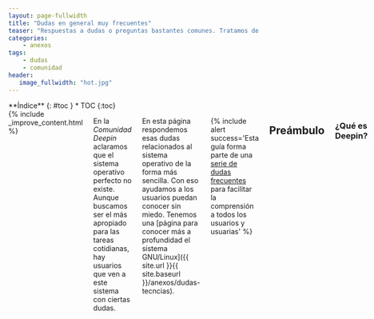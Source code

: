 ```yaml
---
layout: page-fullwidth
title: "Dudas en general muy frecuentes"
teaser: "Respuestas a dudas o preguntas bastantes comunes. Tratamos de hacer lo más breve posible y comentar lo más importante..."
categories:
    - anexos
tags:
    - dudas
    - comunidad
header:
   image_fullwidth: "hot.jpg"
---
```

<div class="row">
<div class="medium-4 medium-push-8 columns" markdown="1">
<div class="panel radius" markdown="1">
**Índice**
{: #toc }
*  TOC
{:toc}
</div>
</div><!-- /.medium-4.columns -->

<div class="medium-8 medium-pull-4 columns" markdown="1">
{% include _improve_content.html %}

En la *Comunidad Deepin* aclaramos que el sistema operativo  perfecto no existe. Aunque buscamos ser el más apropiado para las tareas cotidianas, hay usuarios que ven a este sistema con ciertas dudas.

En esta página respondemos esas dudas relacionados al sistema operativo de la forma más sencilla. Con eso ayudamos a los usuarios puedan conocer sin miedo. Tenemos una [página para conocer más a profundidad el sistema GNU/Linux]({{ site.url }}{{ site.baseurl }}/anexos/dudas-tecncias).

{% include alert success='Esta guía forma parte de una <a href="/dudas">serie de dudas frecuentes</a> para facilitar la comprensión a todos los usuarios y usuarias' %}

## Preámbulo
### ¿Qué es Deepin?
Deepin (pronunciado al español como "dipin") es un nombre relacionado con "profundidad". Es un sistema operativo desarrollado con tecnología Linux para que puedas usar en el escritorio con la elegancia, facilidad y familiaridad que se caracteriza.

<small markdown="1">[Ir al índice](#toc)</small>
{: .text-right }

### ¿Qué ofrece Deepin?
Ser elegante y productivo para los usuarios domésticos, [académicos y desarrolladores]({{ site.url }}{{ site.baseurl }}/anexos/appsprofesion/).

Tenemos un [catálogo de aplicaciones]({{ site.url }}{{ site.baseurl }}/apps/) para varias tareas, un centro de control unificado, posibilidad de personalizar y mejoras constantes para que disfrutes desde su instalación.

<small markdown="1">[Ir al índice](#toc)</small>
{: .text-right }

### ¿Quién desarrolla Deepin?
La empresa Wuhan Deepin Technology, fundada en 2011. Está ubicada en Wuhan, China.

<div class="flex-video">
        <iframe width="1280" height="720" src="//www.youtube.com/embed/WYqsmZU6i0M" frameborder="0" allowfullscreen></iframe>
</div>

Fuente: [Deepin.org](https://web.archive.org/web/20170703084027/https://www.deepin.org/en/aboutus/)

<small markdown="1">[Ir al índice](#toc)</small>
{: .text-right }

### ¿Quién finanza Deepin?

Deepin es financiada por la misma empresa en convenio con otras empresas de China y el mundo.

Fuente: [Diolinux](https://web.archive.org/web/20170820073830/http://www.diolinux.com.br/2017/06/entrevistamos-hualet-wang-linux-deepin.html)

<small markdown="1">[Ir al índice](#toc)</small>
{: .text-right }

### ¿Cómo avanza Deepin?
Deepin usa el lema "We are Change" para representar que hacemos el cambio.

Tenemos medios social para que cualquier usuario(a) pueda comunicar y estar al tanto con los <a href="{{ site.url }}{{ site.baseurl }}/novedades">avances</a>. No olvides que los desarrolladores también son humanos y tienen momentos de esparcimiento.

<small markdown="1">[Ir al índice](#toc)</small>
{: .text-right }

### ¿Puedo distribuir el software de Deepin? ¿Puedo modificarlo?
Sí, tanto el sistema operativo como las aplicaciones originales están mayormente licenciados bajo GPL. Visita [la página Código fuente]({{ site.url }}{{ site.baseurl }}/source/).

Sin embargo, no ***aplica para aplicaciones de terceros y marcas registradas***. Lo explicamos mejor en [la página de dudas sobre Software libre]({{ site.url }}{{ site.baseurl }}/anexos/dudas-softlibre/).

<small markdown="1">[Ir al índice](#toc)</small>
{: .text-right }

## Antes y durante la instalación
### ¿Cuáles son los requisitos de Deepin?
Acorde a la [página de Instalación]({{ site.url }}{{ site.baseurl }}/instalacion), el equipo debe tener más de 2 GB de RAM, 10 GB de espacio libre y una arquitectura de 64 bits. La versión de 32 bits estuvo disponible hasta 15.3.

<small markdown="1">[Ir al índice](#toc)</small>
{: .text-right }

### ¿Debo leer el manual de usuario para Deepin?
Poco. Tanto así, que [las aplicaciones originales](https://www.deepin.org/en/original/) buscan simplificar la experiencia.

Cada aplicación de Deepin tiene un manual que se accede al pulsar la tecla F1 o el menú correspondiente. En la versión 15.4, el manual está inglés.

<small markdown="1">[Ir al índice](#toc)</small>
{: .text-right }

### ¿Cómo consigo una copia de Deepin?
Visita [la página de descargas]({{ site.url }}{{ site.baseurl }}/download). Si tienes problemas al descargar del sitio oficial, intenta con [uno de sus espejos]({{ site.url }}{{ site.baseurl }}/tips/mirrorcd)

<small markdown="1">[Ir al índice](#toc)</small>
{: .text-right }

### ¿Es necesario conseguir la clave para desbloquear Deepin?
No, porque es en esencia [software libre]({{ site.url }}{{ site.baseurl }}/anexos/dudas-softlibre).

<small markdown="1">[Ir al índice](#toc)</small>
{: .text-right }

### ¿Puedo tener Deepin y Windows en mi PC?
Sí, siempre que tu PC lo permita. Revisa [algunas recomendaciones]({{ site.url }}/manual/dual-boot/).

<small markdown="1">[Ir al índice](#toc)</small>
{: .text-right }

### ¿Deepin tiene códecs para música y vídeo integrados?
Sí en Deepin Video y Deepin Music. No hace falta instalar códecs para ver o escuchar multimedia. Si no te resulta, prueba [VLC]({{ site.url }}{{ site.baseurl }}/apps/vlc).

<small markdown="1">[Ir al índice](#toc)</small>
{: .text-right }

## Después de la instalación
### ¿Dónde busco las aplicaciones?
Además del escritorio, tienes un [panel]({{ site.url }}{{ site.baseurl }}/manual/panel) para anclar las aplicaciones que más usas. El resto de las aplicaciones lo encontrarás en el icono "Mostrar aplicaciones".

Si te parece poco personalizar el panel, puedes instalar Cairo Dock.

### ¿Como configurar a mi equipo de bajos recursos?
Esa pregunta es común en equipos con poca memoria RAM y un procesador de bajo consumo (como un Intel Celeron).

Desde el [Centro de control]({{ site.url }}{{ site.baseurl }}/manual/centro-control/), desactiva los "Efectos de ventana". En el lanzador desmarca las aplicaciones que llevan el icono con "Quitar al inicio". De paso, puedes reemplazar el navegador web por otro más ligero desde la Deepin Store.

<small markdown="1">[Ir al índice](#toc)</small>
{: .text-right }

### ¿Dónde está Mis documentos?
Desde el [gestor de archivos]({{ site.url }}{{ site.baseurl }}/apps/filemanager), también llamado explorador, tendrás un panel con la "Carpeta personal" y sus correspondientes subcarpetas: Imágenes, vídeos, descargas...

La ubicación de la carpeta dependerá de cómo lo has formateado, [tal como podrás apreciar en el manual]({{ site.url }}{{ site.baseurl }}/manual/formatear).

<small markdown="1">[Ir al índice](#toc)</small>
{: .text-right }

### ¿Qué hacer cuando la conexión está lenta?
Revisa la conexión a Internet. Si tienes un problema con el dispositivo Wifi tenemos [una página de ayuda]({{ site.url }}{{ site.baseurl }}/tips/wififix/). Si no corrige el fallo, revisa [Dudas sobre los controladores]({{ site.url }}{{ site.baseurl }}/anexos/dudas-drivers/).

En caso que la descarga de Deepin Store o las actualizaciones del Centro de control son muy lentas, hay varios repositorios espejos para conseguir los componentes en poco tiempo. Visita [esta página del manual]({{ site.url }}{{ site.baseurl }}/manual/espejos/).

<small markdown="1">[Ir al índice](#toc)</small>
{: .text-right }

### ¿Cómo reporto un problema en Deepin?
Tenemos [Deepin Feedback]({{ site.url }}{{ site.baseurl }}/actividades/feedback) (también llamado Comentarios de Deepin) para que envies tus reportes y otra información de interés para que los desarrolladores corrijan los errores.

<small markdown="1">[Ir al índice](#toc)</small>
{: .text-right }

## Aplicaciones
### ¿Qué aplicaciones puedo usar en Deepin?
Muchas. [Tenemos un catálogo para todos los gustos]({{ site.url }}{{ site.baseurl }}/guiapps).

<small markdown="1">[Ir al índice](#toc)</small>
{: .text-right }

### ¿Puedo instalar aplicaciones de desarrollo que no está en Deepin Store?
{% include alert alert='Por favor, revisa esta respuesta antes de instalar aplicaciones de terceros en Deepin. Algunas aplicaciones podrían inteferir el funcionamiento del sistema.' %}

Depende. Si quieres tener la aplicación actualizada prueba [Synaptic]({{ site.url }}{{ site.baseurl }}/apps/synaptic/) e instalando los paquetes que necesites desde sus repositorios.

También puedes instalar desde sitios web. Antes de proceder a ese método, comprueba el [tipo de instalación]({{ site.url }}{{ site.baseurl }}/manual/instalar-apps/) o sigue leyendo. Para más detalles consulta '¿Por qué existe "conflicto de dependencias"?' en [Dudas de aplicaciones]({{ site.url }}/anexos/dudas-aplicaciones/#conflicto).

### ¿Puedo ejecutar aplicaciones para otros sistemas operativos?
Lo intentaremos. Recopilamos las aplicaciones más usadas en [esta sección]({{ site.url }}/anexos/dudas-aplicaciones/).

<small markdown="1">[Ir al índice](#toc)</small>
{: .text-right }

### ¿Deepin necesita un antivirus? ¿Respeta tu privacidad?
Si actualizas el sistema operativo, no lo necesitas. Al ser de [código abierto]({{ site.url }}{{ site.baseurl }}/source/), respeta tu privacidad. Si tienes dudas puedes comprobar el código fuente por tu cuenta.

Sin embargo, usamos plugins para facilitar el uso con los servicios de la nube. Por ejemplo: reconocer la letra de la canción gracias a Netease, comprobar actualizaciones, enviar el registro de error al Feedback de Deepin, etcétera.

La mayoría de paquetes incluídos en Deepin son elaboradas junto a la comunidad de Debian. Visita [Dudas técnicas]({{ site.url }}{{ site.baseurl }}/anexo/dudas-tecnicas/). Pero, el resto de aplicaciones preinstaladas, en convenio con otras empresas, aplican otras condiciones de uso.

Fuente: [Distros da China - Deepin espiona usuários?](https://www.youtube.com/watch?v=utW1J4hEJhI), [Deepin.org](https://web.archive.org/web/20170703051201/https://www.deepin.org/cooperative/netease-cloud-music/)

<small markdown="1">[Ir al índice](#toc)</small>
{: .text-right }

### ¿Para qué me sirve la "Terminal"?
La terminal (o "consola") viene incluida para cualquier situación. No consume recursos, basta escribir el shell y el comando. Si quieres conocer un poco más, [visita las Dudas sobre la terminal]({{ site.url }}{{ site.baseurl }}/tips/mirror/)

<small markdown="1">[Ir al índice](#toc)</small>
{: .text-right }

## Mantenimiento y correcciones
### El dispositivo o periférico no funciona, ¿qué puedo hacer?
{% include alert info='Palabras clave: Wifi, driver, tarjeta de vídeo, impresora, monitor' %}
Tenemos un listado de soluciones en [Dudas sobre los controladores]({{ site.url }}{{ site.baseurl }}/anexos/dudas-drivers/).

<small markdown="1">[Ir al índice](#toc)</small>
{: .text-right }

### ¿Cuál es el ciclo de actualizaciones de Deepin?
{% include alert info='Si has venido a saber que fecha y que novedades se lanzarán ahí, tienes que estar atento a los avisos en sus redes sociales.' %}
Deepin no tiene una fecha límite para realizar actualizaciones de importancia. Visita [esta página del manual]({{ site.url }}{{ site.baseurl }}update/).

<small markdown="1">[Ir al índice](#toc)</small>
{: .text-right }

### ¿Hay que hacer limpieza profunda?
No del todo. Aún así Deepin acumula datos innecesarios que puedes eliminarlos con seguridad.

En este caso tienes a [Ubuntu Cleaner]({{ site.url }}{{ site.baseurl }}/apps/ubuntucleaner/) o [BleachBit]({{ site.url }}{{ site.baseurl }}/apps/bleachbit/) disponible en Deepin Store.

Recuerda que actúan como CCleaner, con opciones más claras como caché, paquetes huérfanos y configuraciones obsoletas.

<small markdown="1">[Ir al índice](#toc)</small>
{: .text-right }

### Cuando arranca Deepin, se solo muestra un fondo sólido y letras, ¿qué sucede?
Posibilemente sea una mala instalación. Si eso sucede, tenemos [una página de emergencia]({{ site.url }}{{ site.baseurl }}/anexos/badload).

### ¿Qué hacer para restaurar Deepin sin formatear desde cero?
No. En lugar de formatear el disco y seguir un tediosa y larguísima espera, intenta usar [Resetter]({{ site.url }}/apps/resetter/). Esta aplicación eliminará las cuentas de usuarios, revierte los paquetes instalados y restaura la configuración inicial.

<small markdown="1">[Ir al índice](#toc)</small>
{: .text-right }

## Mi pregunta no está en la lista
Las preguntas que están explicadas hacia los conocidos en la programación o la comunidad GNU/Linux, lo encontrarán en [Dudas técnicas]({{ site.url }}{{ site.baseurl }}/anexos/dudas-tecnicas/).

También puedes buscar un término importante en el [Buscador]({{ site.url }}{{ site.baseurl }}/search/).

No olvides que estamos en [en Github](https://github.com/comunidad-deepin/comunidad-deepin.github.io).

<small markdown="1">[Ir al índice](#toc)</small>
{: .text-right }

{% include _improve_content.html %}

</div><!-- /.medium-8.columns -->
</div><!-- /.row -->
